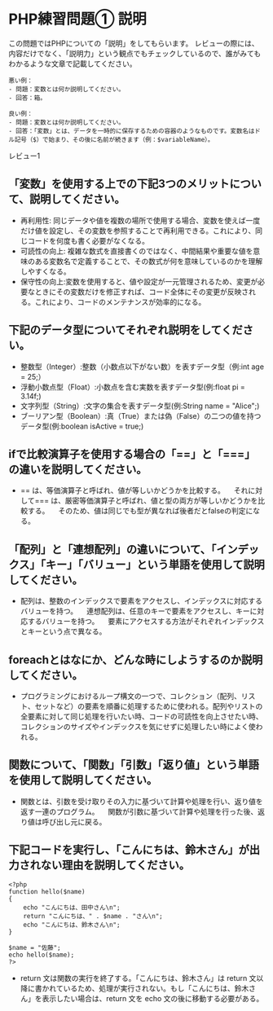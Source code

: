# PHP練習問題① 説明
この問題ではPHPについての「説明」をしてもらいます。
レビューの際には、内容だけでなく、「説明力」という観点でもチェックしているので、誰がみてもわかるような文章で記載してください。

```
悪い例：
- 問題：変数とは何か説明してください。
- 回答：箱。

良い例：
- 問題：変数とは何か説明してください。
- 回答：「変数」とは、データを一時的に保存するための容器のようなものです。変数名はドル記号（$）で始まり、その後に名前が続きます（例：$variableName）。
```

レビュー1
## 「変数」を使用する上での下記3つのメリットについて、説明してください。
- 再利用性: 同じデータや値を複数の場所で使用する場合、変数を使えば一度だけ値を設定し、その変数を参照することで再利用できる。これにより、同じコードを何度も書く必要がなくなる。
- 可読性の向上: 複雑な数式を直接書くのではなく、中間結果や重要な値を意味のある変数名で定義することで、その数式が何を意味しているのかを理解しやすくなる。
- 保守性の向上:変数を使用すると、値や設定が一元管理されるため、変更が必要なときにその変数だけを修正すれば、コード全体にその変更が反映される。これにより、コードのメンテナンスが効率的になる。

## 下記のデータ型についてそれぞれ説明をしてください。
- 整数型（Integer）:整数（小数点以下がない数）を表すデータ型（例:int age = 25;）
- 浮動小数点型（Float）:小数点を含む実数を表すデータ型(例:float pi = 3.14f;)
- 文字列型（String）:文字の集合を表すデータ型(例:String name = "Alice";)
- ブーリアン型（Boolean）:真（True）または偽（False）の二つの値を持つデータ型(例:boolean isActive = true;)

## ifで比較演算子を使用する場合の「==」と「===」の違いを説明してください。
- == は、等価演算子と呼ばれ、値が等しいかどうかを比較する。
　それに対して=== は、厳密等価演算子と呼ばれ、値と型の両方が等しいかどうかを比較する。
　そのため、値は同じでも型が異なれば後者だとfalseの判定になる。

## 「配列」と「連想配列」の違いについて、「インデックス」「キー」「バリュー」という単語を使用して説明してください。
- 配列は、整数のインデックスで要素をアクセスし、インデックスに対応するバリューを持つ。
　連想配列は、任意のキーで要素をアクセスし、キーに対応するバリューを持つ。
　要素にアクセスする方法がそれぞれインデックスとキーという点で異なる。

## foreachとはなにか、どんな時にしようするのか説明してください。
- プログラミングにおけるループ構文の一つで、コレクション（配列、リスト、セットなど）の要素を順番に処理するために使われる。配列やリストの全要素に対して同じ処理を行いたい時、コードの可読性を向上させたい時、コレクションのサイズやインデックスを気にせずに処理したい時によく使われる。

## 関数について、「関数」「引数」「返り値」という単語を使用して説明してください。
- 関数とは、引数を受け取りその入力に基づいて計算や処理を行い、返り値を返す一連のプログラム。
　関数が引数に基づいて計算や処理を行った後、返り値は呼び出し元に戻る。

## 下記コードを実行し、「こんにちは、鈴木さん」が出力されない理由を説明してください。
```
<?php
function hello($name)
{
    echo "こんにちは、田中さん\n";
    return "こんにちは、" . $name . "さん\n";
    echo "こんにちは、鈴木さん\n";
}

$name = "佐藤";
echo hello($name);
?>
```
- return 文は関数の実行を終了する。「こんにちは、鈴木さん」は return 文以降に書かれているため、処理が実行されない。もし「こんにちは、鈴木さん」を表示したい場合は、return 文を echo 文の後に移動する必要がある。